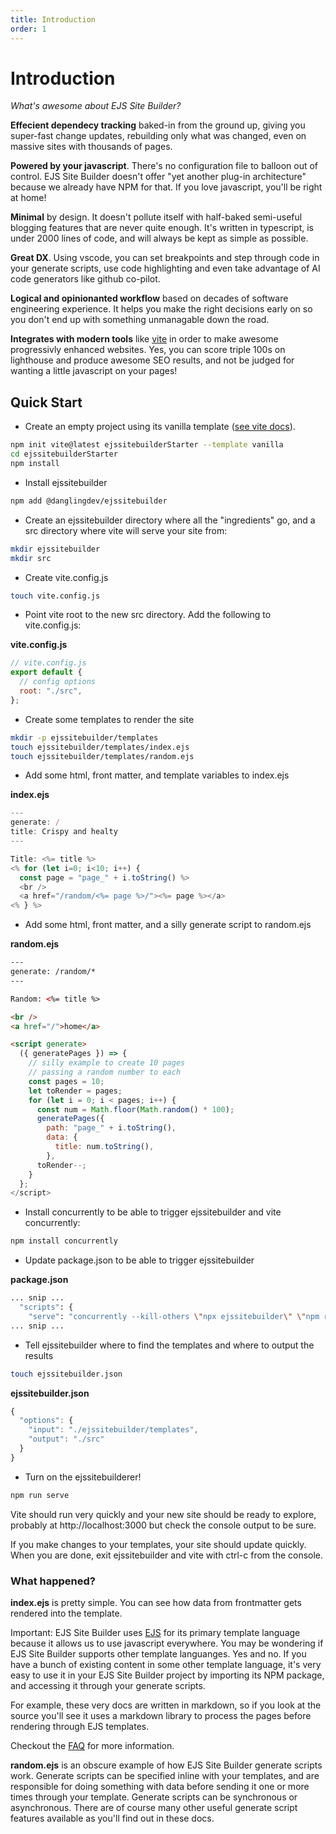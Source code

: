 ```yaml
---
title: Introduction
order: 1
---
```


# Introduction

_What's awesome about EJS Site Builder?_

**Effecient dependecy tracking** baked-in from the ground up, giving you super-fast change updates, rebuilding only what was changed, even on massive sites with thousands of pages.

**Powered by your javascript**. There's no configuration file to balloon out of control. EJS Site Builder doesn't offer "yet another plug-in architecture" because we already have NPM for that. If you love javascript, you'll be right at home!

**Minimal** by design. It doesn't pollute itself with half-baked semi-useful blogging features that are never quite enough. It's written in typescript, is under 2000 lines of code, and will always be kept as simple as possible.

**Great DX**. Using vscode, you can set breakpoints and step through code in your generate scripts, use code highlighting and even take advantage of AI code generators like github co-pilot.

**Logical and opinionanted workflow** based on decades of software engineering experience. It helps you make the right decisions early on so you don't end up with something unmanagable down the road.

**Integrates with modern tools** like [vite](/integration/vite/) in order to make awesome progressivly enhanced websites. Yes, you can score triple 100s on lighthouse and produce awesome SEO results, and not be judged for wanting a little javascript on your pages!

## Quick Start

- Create an empty project using its vanilla template ([see vite docs](https://vitejs.dev/guide/)).

```bash
npm init vite@latest ejssitebuilderStarter --template vanilla
cd ejssitebuilderStarter
npm install
```

- Install ejssitebuilder

```bash
npm add @danglingdev/ejssitebuilder
```

- Create an ejssitebuilder directory where all the "ingredients" go, and a src directory where vite will serve your site from:

```bash
mkdir ejssitebuilder
mkdir src
```

- Create vite.config.js

```bash
touch vite.config.js
```

- Point vite root to the new src directory. Add the following to vite.config.js:

**vite.config.js**

```javascript
// vite.config.js
export default {
  // config options
  root: "./src",
};
```

- Create some templates to render the site

```bash
mkdir -p ejssitebuilder/templates
touch ejssitebuilder/templates/index.ejs
touch ejssitebuilder/templates/random.ejs
```

- Add some html, front matter, and template variables to index.ejs

**index.ejs**

```javascript
---
generate: /
title: Crispy and healty
---

Title: <%= title %>
<% for (let i=0; i<10; i++) {
  const page = "page_" + i.toString() %>
  <br />
  <a href="/random/<%= page %>/"><%= page %></a>
<% } %>
```

- Add some html, front matter, and a silly generate script to random.ejs

**random.ejs**

```html
---
generate: /random/*
---

Random: <%= title %>

<br />
<a href="/">home</a>

<script generate>
  ({ generatePages }) => {
    // silly example to create 10 pages
    // passing a random number to each
    const pages = 10;
    let toRender = pages;
    for (let i = 0; i < pages; i++) {
      const num = Math.floor(Math.random() * 100);
      generatePages({
        path: "page_" + i.toString(),
        data: {
          title: num.toString(),
        },
      toRender--;
    }
  };
</script>
```

- Install concurrently to be able to trigger ejssitebuilder and vite concurrently:

```bash
npm install concurrently
```

- Update package.json to be able to trigger ejssitebuilder

**package.json**

```bash
... snip ...
  "scripts": {
    "serve": "concurrently --kill-others \"npx ejssitebuilder\" \"npm run dev\"",
... snip ...
```

- Tell ejssitebuilder where to find the templates and where to output the results

```bash
touch ejssitebuilder.json
```

**ejssitebuilder.json**

```javascript
{
  "options": {
    "input": "./ejssitebuilder/templates",
    "output": "./src"
  }
}
```

- Turn on the ejssitebuilderer!

```bash
npm run serve
```

Vite should run very quickly and your new site should be ready to explore, probably at http://localhost:3000 but check the console output to be sure.

If you make changes to your templates, your site should update quickly. When you are done, exit ejssitebuilder and vite with ctrl-c from the console.

### What happened?

**index.ejs** is pretty simple. You can see how data from frontmatter gets rendered into the template.

Important: EJS Site Builder uses [EJS](https://ejs.co/) for its primary template language because it allows us to use javascript everywhere. You may be wondering if EJS Site Builder supports other template languanges. Yes and no. If you have a bunch of existing content in some other template language, it's very easy to use it in your EJS Site Builder project by importing its NPM package, and accessing it through your generate scripts.

For example, these very docs are written in markdown, so if you look at the source you'll see it uses a markdown library to process the pages before rendering through EJS templates.

Checkout the [FAQ](/guide/faq/) for more information.

**random.ejs** is an obscure example of how EJS Site Builder generate scripts work. Generate scripts can be specified inline with your templates, and are responsible for doing something with data before sending it one or more times through your template. Generate scripts can be synchronous or asynchronous. There are of course many other useful generate script features available as you'll find out in these docs.
